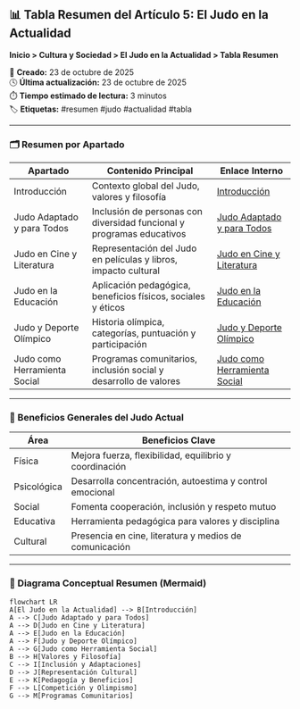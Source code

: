 ## 📊 Tabla Resumen del Artículo 5: El Judo en la Actualidad

**Inicio > Cultura y Sociedad > El Judo en la Actualidad > Tabla Resumen**

📅 **Creado:** 23 de octubre de 2025  
🕓 **Última actualización:** 23 de octubre de 2025  
⏱️ **Tiempo estimado de lectura:** 3 minutos  
🏷️ **Etiquetas:** #resumen #judo #actualidad #tabla

---

### 🗂️ Resumen por Apartado

| Apartado | Contenido Principal | Enlace Interno |
|----------|-------------------|----------------|
| Introducción | Contexto global del Judo, valores y filosofía | [Introducción](#📖-introducción) |
| Judo Adaptado y para Todos | Inclusión de personas con diversidad funcional y programas educativos | [Judo Adaptado y para Todos](#🤝-judo-adaptado-y-para-todos) |
| Judo en Cine y Literatura | Representación del Judo en películas y libros, impacto cultural | [Judo en Cine y Literatura](#🎥-judo-en-el-cine-y-la-literatura) |
| Judo en la Educación | Aplicación pedagógica, beneficios físicos, sociales y éticos | [Judo en la Educación](#🏫-judo-en-la-educación) |
| Judo y Deporte Olímpico | Historia olímpica, categorías, puntuación y participación | [Judo y Deporte Olímpico](#🥇-judo-y-deporte-olímpico) |
| Judo como Herramienta Social | Programas comunitarios, inclusión social y desarrollo de valores | [Judo como Herramienta Social](#🌍-judo-como-herramienta-social) |

---

### 🧩 Beneficios Generales del Judo Actual

| Área | Beneficios Clave |
|------|-----------------|
| Física | Mejora fuerza, flexibilidad, equilibrio y coordinación |
| Psicológica | Desarrolla concentración, autoestima y control emocional |
| Social | Fomenta cooperación, inclusión y respeto mutuo |
| Educativa | Herramienta pedagógica para valores y disciplina |
| Cultural | Presencia en cine, literatura y medios de comunicación |

---

### 🧠 Diagrama Conceptual Resumen (Mermaid)

```mermaid
flowchart LR
A[El Judo en la Actualidad] --> B[Introducción]
A --> C[Judo Adaptado y para Todos]
A --> D[Judo en Cine y Literatura]
A --> E[Judo en la Educación]
A --> F[Judo y Deporte Olímpico]
A --> G[Judo como Herramienta Social]
B --> H[Valores y Filosofía]
C --> I[Inclusión y Adaptaciones]
D --> J[Representación Cultural]
E --> K[Pedagogía y Beneficios]
F --> L[Competición y Olimpismo]
G --> M[Programas Comunitarios]
